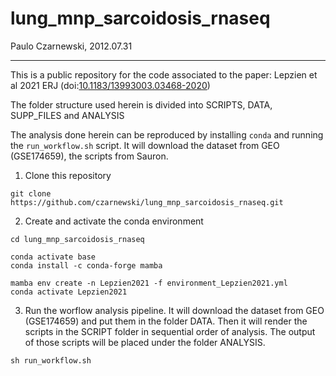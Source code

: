 # lung_mnp_sarcoidosis_rnaseq
Paulo Czarnewski, 2012.07.31
***

This is a public repository for the code associated to the paper: Lepzien et al 2021 ERJ (doi:[10.1183/13993003.03468-2020](https://erj.ersjournals.com/content/early/2021/01/08/13993003.03468-2020))

The folder structure used herein is divided into SCRIPTS, DATA, SUPP_FILES and ANALYSIS


The analysis done herein can be reproduced by installing `conda` and running the `run_workflow.sh` script. It will download the dataset from GEO (GSE174659), the scripts from Sauron.


1. Clone this repository
```
git clone https://github.com/czarnewski/lung_mnp_sarcoidosis_rnaseq.git
```


2. Create and activate the conda environment
```
cd lung_mnp_sarcoidosis_rnaseq

conda activate base
conda install -c conda-forge mamba

mamba env create -n Lepzien2021 -f environment_Lepzien2021.yml
conda activate Lepzien2021
```


3. Run the worflow analysis pipeline. It will download the dataset from GEO (GSE174659) and put them in the folder DATA. Then it will render the scripts in the SCRIPT folder in sequential order of analysis. The output of those scripts will be placed under the folder ANALYSIS.
```
sh run_workflow.sh
```
